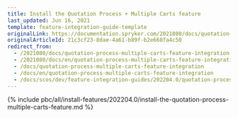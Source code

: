 ```yaml
---
title: Install the Quotation Process + Multiple Carts feature
last_updated: Jun 16, 2021
template: feature-integration-guide-template
originalLink: https://documentation.spryker.com/2021080/docs/quotation-process-multiple-carts-feature-integration
originalArticleId: 21c3cf23-8dae-4a61-b89f-b2e668fa4c50
redirect_from:
  - /2021080/docs/quotation-process-multiple-carts-feature-integration
  - /2021080/docs/en/quotation-process-multiple-carts-feature-integration
  - /docs/quotation-process-multiple-carts-feature-integration
  - /docs/en/quotation-process-multiple-carts-feature-integration
  - /docs/scos/dev/feature-integration-guides/202204.0/quotation-process-multiple-carts-feature-integration.html
---
```

{% include pbc/all/install-features/202204.0/install-the-quotation-process-multiple-carts-feature.md %} <!-- To edit, see /_includes/pbc/all/install-features/202204.0/install-the-quotation-process-multiple-carts-feature.md -->
